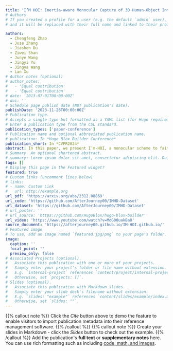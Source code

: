 ```yaml
---
title: 'I’M HOI: Inertia-aware Monocular Capture of 3D Human-Object Interactions'
# Authors
# If you created a profile for a user (e.g. the default `admin` user), write the username (folder name) here
# and it will be replaced with their full name and linked to their profile.

authors:
  - Chengfeng Zhao
  - Juze Zhang
  - Jiashen Du
  - Ziwei Shan
  - Junye Wang 
  - Jingyi Yu 
  - Jingya Wang
  - Lan Xu
# Author notes (optional)
# author_notes:
#   - 'Equal contribution'
#   - 'Equal contribution'
# date: '2013-07-01T00:00:00Z'
# doi: ''
# Schedule page publish date (NOT publication's date).
publishDate: '2023-11-26T00:00:00Z'
# Publication type.
# Accepts a single type but formatted as a YAML list (for Hugo requirements).
# Enter a publication type from the CSL standard.
publication_types: ['paper-conference']
# Publication name and optional abbreviated publication name.
# publication: In *Hugo Blox Builder Conference*
publication_short: In *CVPR2024*
abstract: In this paper, we present I’m-HOI, a monocular scheme to faithfully capture the 3D motions of both the human and object in a novel setting, using a minimal amount of RGB camera and object-mounted Inertial Measurement Unit (IMU).
# Summary. An optional shortened abstract.
# summary: Lorem ipsum dolor sit amet, consectetur adipiscing elit. Duis posuere tellus ac convallis placerat. Proin tincidunt magna sed ex sollicitudin condimentum.
tags: []
# Display this page in the Featured widget?
featured: true
# Custom links (uncomment lines below)
# links:
# - name: Custom Link
#   url: http://example.org
url_pdf: 'https://arxiv.org/abs/2312.08869'
url_code: 'https://github.com/AfterJourney00/IMHD-Dataset'
url_dataset: 'https://github.com/AfterJourney00/IMHD-Dataset'
# url_poster: ''
# url_source: 'https://github.com/HugoBlox/hugo-blox-builder'
url_video: 'https://www.youtube.com/watch?v=MdG00uakBa8'
source_document: 'https://afterjourney00.github.io/IM-HOI.github.io/'
# Featured image
# To use, add an image named `featured.jpg/png` to your page's folder.
image:
  caption: ''
  focal_point: ''
  preview_only: false
# Associated Projects (optional).
#   Associate this publication with one or more of your projects.
#   Simply enter your project's folder or file name without extension.
#   E.g. `internal-project` references `content/project/internal-project/index.md`.
#   Otherwise, set `projects: []`.
# Slides (optional).
#   Associate this publication with Markdown slides.
#   Simply enter your slide deck's filename without extension.
#   E.g. `slides: "example"` references `content/slides/example/index.md`.
#   Otherwise, set `slides: ""`.
---
```

{{% callout note %}}
Click the _Cite_ button above to demo the feature to enable visitors to import publication metadata into their reference management software.
{{% /callout %}}
{{% callout note %}}
Create your slides in Markdown - click the _Slides_ button to check out the example.
{{% /callout %}}
Add the publication's **full text** or **supplementary notes** here. You can use rich formatting such as including [code, math, and images](https://docs.hugoblox.com/content/writing-markdown-latex/).